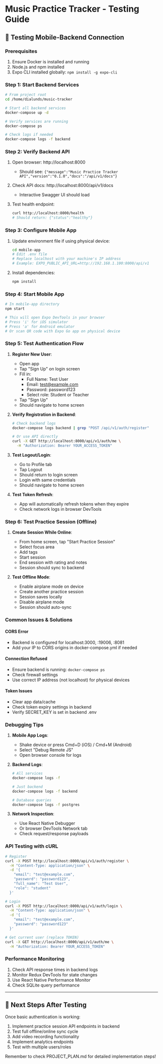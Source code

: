 # Music Practice Tracker - Testing Guide

## 🧪 Testing Mobile-Backend Connection

### Prerequisites
1. Ensure Docker is installed and running
2. Node.js and npm installed
3. Expo CLI installed globally: `npm install -g expo-cli`

### Step 1: Start Backend Services

```bash
# From project root
cd /home/dialunds/music-tracker

# Start all backend services
docker-compose up -d

# Verify services are running
docker-compose ps

# Check logs if needed
docker-compose logs -f backend
```

### Step 2: Verify Backend API

1. Open browser: http://localhost:8000
   - Should see: `{"message":"Music Practice Tracker API","version":"0.1.0","docs":"/api/v1/docs"}`

2. Check API docs: http://localhost:8000/api/v1/docs
   - Interactive Swagger UI should load

3. Test health endpoint:
   ```bash
   curl http://localhost:8000/health
   # Should return: {"status":"healthy"}
   ```

### Step 3: Configure Mobile App

1. Update environment file if using physical device:
   ```bash
   cd mobile-app
   # Edit .env file
   # Replace localhost with your machine's IP address
   # Example: EXPO_PUBLIC_API_URL=http://192.168.1.100:8000/api/v1
   ```

2. Install dependencies:
   ```bash
   npm install
   ```

### Step 4: Start Mobile App

```bash
# In mobile-app directory
npm start

# This will open Expo DevTools in your browser
# Press 'i' for iOS simulator
# Press 'a' for Android emulator
# Or scan QR code with Expo Go app on physical device
```

### Step 5: Test Authentication Flow

1. **Register New User**:
   - Open app
   - Tap "Sign Up" on login screen
   - Fill in:
     - Full Name: Test User
     - Email: test@example.com
     - Password: password123
     - Select role: Student or Teacher
   - Tap "Sign Up"
   - Should navigate to home screen

2. **Verify Registration in Backend**:
   ```bash
   # Check backend logs
   docker-compose logs backend | grep "POST /api/v1/auth/register"
   
   # Or use API directly
   curl -X GET http://localhost:8000/api/v1/auth/me \
     -H "Authorization: Bearer YOUR_ACCESS_TOKEN"
   ```

3. **Test Logout/Login**:
   - Go to Profile tab
   - Tap Logout
   - Should return to login screen
   - Login with same credentials
   - Should navigate to home screen

4. **Test Token Refresh**:
   - App will automatically refresh tokens when they expire
   - Check network logs in browser DevTools

### Step 6: Test Practice Session (Offline)

1. **Create Session While Online**:
   - From home screen, tap "Start Practice Session"
   - Select focus area
   - Add tags
   - Start session
   - End session with rating and notes
   - Session should sync to backend

2. **Test Offline Mode**:
   - Enable airplane mode on device
   - Create another practice session
   - Session saves locally
   - Disable airplane mode
   - Session should auto-sync

### Common Issues & Solutions

#### CORS Error
- Backend is configured for localhost:3000, :19006, :8081
- Add your IP to CORS origins in docker-compose.yml if needed

#### Connection Refused
- Ensure backend is running: `docker-compose ps`
- Check firewall settings
- Use correct IP address (not localhost) for physical devices

#### Token Issues
- Clear app data/cache
- Check token expiry settings in backend
- Verify SECRET_KEY is set in backend .env

### Debugging Tips

1. **Mobile App Logs**:
   - Shake device or press Cmd+D (iOS) / Cmd+M (Android)
   - Select "Debug Remote JS"
   - Open browser console for logs

2. **Backend Logs**:
   ```bash
   # All services
   docker-compose logs -f
   
   # Just backend
   docker-compose logs -f backend
   
   # Database queries
   docker-compose logs -f postgres
   ```

3. **Network Inspection**:
   - Use React Native Debugger
   - Or browser DevTools Network tab
   - Check request/response payloads

### API Testing with cURL

```bash
# Register
curl -X POST http://localhost:8000/api/v1/auth/register \
  -H "Content-Type: application/json" \
  -d '{
    "email": "test@example.com",
    "password": "password123",
    "full_name": "Test User",
    "role": "student"
  }'

# Login
curl -X POST http://localhost:8000/api/v1/auth/login \
  -H "Content-Type: application/json" \
  -d '{
    "email": "test@example.com",
    "password": "password123"
  }'

# Get current user (replace TOKEN)
curl -X GET http://localhost:8000/api/v1/auth/me \
  -H "Authorization: Bearer YOUR_ACCESS_TOKEN"
```

### Performance Monitoring

1. Check API response times in backend logs
2. Monitor Redux DevTools for state changes
3. Use React Native Performance Monitor
4. Check SQLite query performance

---

## 🚀 Next Steps After Testing

Once basic authentication is working:

1. Implement practice session API endpoints in backend
2. Test full offline/online sync cycle
3. Add video recording functionality
4. Implement analytics endpoints
5. Test with multiple users/roles

Remember to check PROJECT_PLAN.md for detailed implementation steps!